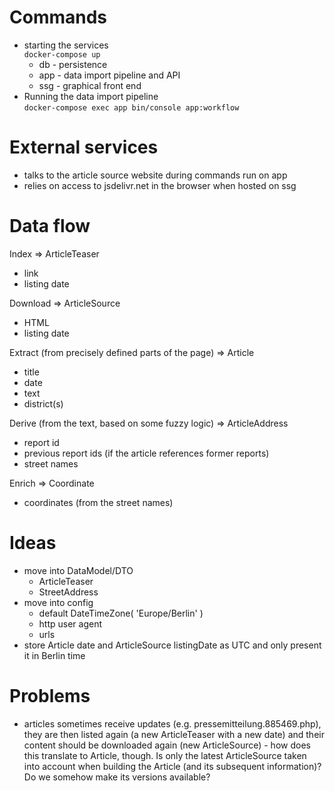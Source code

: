 # Commands

* starting the services  
`docker-compose up`
  * db - persistence
  * app - data import pipeline and API
  * ssg - graphical front end
* Running the data import pipeline  
`docker-compose exec app bin/console app:workflow`

# External services

* talks to the article source website during commands run on app
* relies on access to jsdelivr.net in the browser when hosted on ssg

# Data flow

Index => ArticleTeaser
* link
* listing date

Download => ArticleSource
* HTML
* listing date

Extract (from precisely defined parts of the page) => Article
* title
* date
* text
* district(s)

Derive (from the text, based on some fuzzy logic) => ArticleAddress
* report id
* previous report ids (if the article references former reports)
* street names

Enrich => Coordinate
* coordinates (from the street names)

# Ideas

* move into DataModel/DTO
  * ArticleTeaser
  * StreetAddress
* move into config
  * default DateTimeZone( 'Europe/Berlin' )
  * http user agent
  * urls
* store Article date and ArticleSource listingDate as UTC and only present it in Berlin time

# Problems

* articles sometimes receive updates (e.g. pressemitteilung.885469.php), they are then listed again (a new ArticleTeaser with a new date) and their content should be downloaded again (new ArticleSource) - how does this translate to Article, though. Is only the latest ArticleSource taken into account when building the Article (and its subsequent information)? Do we somehow make its versions available?
